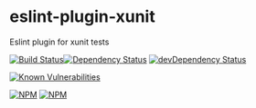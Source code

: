 # eslint-plugin-xunit
Eslint plugin for xunit tests

[![Build Status](https://travis-ci.org/rochejul/eslint-plugin-xunit.svg?branch=master)](https://travis-ci.org/rochejul/eslint-plugin-xunit)[![Dependency Status](https://david-dm.org/rochejul/eslint-plugin-xunit.svg)](https://david-dm.org/rochejul/eslint-plugin-xunit)
[![devDependency Status](https://david-dm.org/rochejul/eslint-plugin-xunit/dev-status.svg)](https://david-dm.org/rochejul/eslint-plugin-xunit#info=devDependencies)

[![Known Vulnerabilities](https://snyk.io/test/github/rochejul/eslint-plugin-xunit/badge.svg)](https://snyk.io/test/github/rochejul/eslint-plugin-xunit)

[![NPM](https://nodei.co/npm/eslint-plugin-xunit.png?downloads=true&downloadRank=true)](https://nodei.co/npm/eslint-plugin-xunit/)
[![NPM](https://nodei.co/npm-dl/eslint-plugin-xunit.png?&months=6&height=3)](https://nodei.co/npm/eslint-plugin-xunit/)

